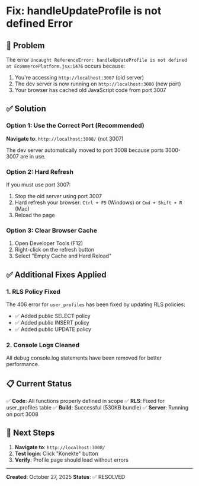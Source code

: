 # Fix: handleUpdateProfile is not defined Error

## 🐛 Problem
The error `Uncaught ReferenceError: handleUpdateProfile is not defined at EcommercePlatform.jsx:1476` occurs because:

1. You're accessing `http://localhost:3007` (old server)
2. The dev server is now running on `http://localhost:3008` (new port)
3. Your browser has cached old JavaScript code from port 3007

## ✅ Solution

### Option 1: Use the Correct Port (Recommended)
**Navigate to**: `http://localhost:3008/` (not 3007)

The dev server automatically moved to port 3008 because ports 3000-3007 are in use.

### Option 2: Hard Refresh
If you must use port 3007:
1. Stop the old server using port 3007
2. Hard refresh your browser: `Ctrl + F5` (Windows) or `Cmd + Shift + R` (Mac)
3. Reload the page

### Option 3: Clear Browser Cache
1. Open Developer Tools (F12)
2. Right-click on the refresh button
3. Select "Empty Cache and Hard Reload"

## ✅ Additional Fixes Applied

### 1. RLS Policy Fixed
The 406 error for `user_profiles` has been fixed by updating RLS policies:
- ✅ Added public SELECT policy
- ✅ Added public INSERT policy  
- ✅ Added public UPDATE policy

### 2. Console Logs Cleaned
All debug console.log statements have been removed for better performance.

## 📋 Current Status

✅ **Code**: All functions properly defined in scope
✅ **RLS**: Fixed for user_profiles table
✅ **Build**: Successful (530KB bundle)
✅ **Server**: Running on port 3008

## 🚀 Next Steps

1. **Navigate to**: `http://localhost:3008/`
2. **Test login**: Click "Konekte" button
3. **Verify**: Profile page should load without errors

---

**Created**: October 27, 2025
**Status**: ✅ RESOLVED

